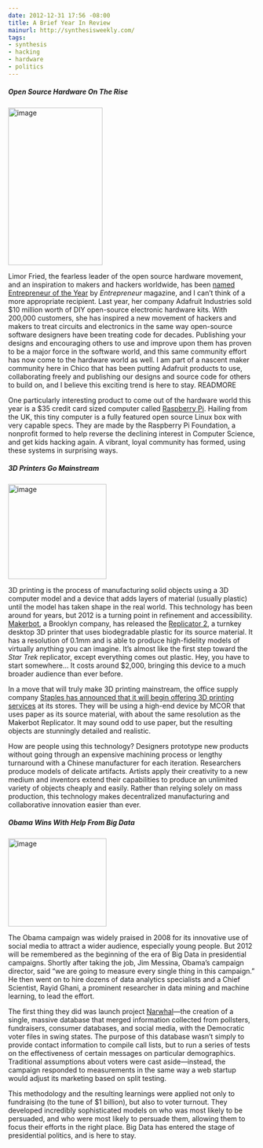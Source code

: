 ```yaml
---
date: 2012-12-31 17:56 -08:00
title: A Brief Year In Review
mainurl: http://synthesisweekly.com/
tags:
- synthesis
- hacking
- hardware
- politics
---
```

##### Open Source Hardware On The Rise

<img class="right" alt="image" height="320" src="https://mattolson-blog.s3.amazonaws.com/limor_fried_sm.jpg" width="192"/>

Limor Fried, the fearless leader of the open source hardware movement, and an inspiration to makers and hackers worldwide, has been [named Entrepreneur of the Year](http://www.entrepreneur.com/article/225213) 
by _Entrepreneur_ magazine, and I can&rsquo;t think of a more appropriate recipient. Last year, her company Adafruit Industries sold $10 million worth of DIY open-source electronic hardware kits. 
With 200,000 customers, she has inspired a new movement of hackers and makers to treat circuits and electronics in the same way open-source software designers have been treating code for decades. 
Publishing your designs and encouraging others to use and improve upon them has proven to be a major force in the software world, and this same community effort has now come to the hardware world 
as well. I am part of a nascent maker community here in Chico that has been putting Adafruit products to use, collaborating freely and publishing our designs and source code for others to build on, 
and I believe this exciting trend is here to stay.
READMORE

One particularly interesting product to come out of the hardware world this year is a $35 credit card sized computer called [Raspberry Pi](http://www.raspberrypi.org/). Hailing from the UK, this 
tiny computer is a fully featured open source Linux box with very capable specs. They are made by the Raspberry Pi Foundation, a nonprofit formed to help reverse the declining interest in 
Computer Science, and get kids hacking again. A vibrant, loyal community has formed, using these systems in surprising ways.

##### 3D Printers Go Mainstream

<img class="right" alt="image" height="193" src="https://mattolson-blog.s3.amazonaws.com/replicator2.png" width="200"/>

3D printing is the process of manufacturing solid objects using a 3D computer model and a device that adds layers of material (usually plastic) until the model has taken shape in the real world. 
This technology has been around for years, but 2012 is a turning point in refinement and accessibility. [Makerbot](http://www.makerbot.com/), a Brooklyn company, has released the 
[Replicator 2](https://store.makerbot.com/replicator2.html), a turnkey desktop 3D printer that uses biodegradable plastic for its source material. It has a resolution of 0.1mm and is able to 
produce high-fidelity models of virtually anything you can imagine. It&rsquo;s almost like the first step toward the _Star Trek_ replicator, except everything comes out plastic. Hey, you have to 
start somewhere&hellip; It costs around $2,000, bringing this device to a much broader audience than ever before.

In a move that will truly make 3D printing mainstream, the office supply company [Staples has announced that it will begin offering 3D printing services](http://blog.makezine.com/2012/12/03/staples-rolling-out-pilot-3d-printing-service/)
at its stores. They will be using a high-end device by MCOR that uses paper as its source material, with about the same resolution as the Makerbot Replicator. It may sound odd to use paper, but the 
resulting objects are stunningly detailed and realistic.

How are people using this technology? Designers prototype new products without going through an expensive machining process or lengthy turnaround with a Chinese manufacturer for each iteration. 
Researchers produce models of delicate artifacts. Artists apply their creativity to a new medium and inventors extend their capabilities to produce an unlimited variety of objects cheaply and easily. 
Rather than relying solely on mass production, this technology makes decentralized manufacturing and collaborative innovation easier than ever.

##### Obama Wins With Help From Big Data

<img class="right" alt="image" height="179" src="https://mattolson-blog.s3.amazonaws.com/bigdata.png" width="200"/>

The Obama campaign was widely praised in 2008 for its innovative use of social media to attract a wider audience, especially young people. But 2012 will be remembered as the beginning of the era of 
Big Data in presidential campaigns. Shortly after taking the job, Jim Messina, Obama&rsquo;s campaign director, said &ldquo;we are going to measure every single thing in this campaign.&rdquo; 
He then went on to hire dozens of data analytics specialists and a Chief Scientist, Rayid Ghani, a prominent researcher in data mining and machine learning, to lead the effort.

The first thing they did was launch project [Narwhal](http://www.slate.com/articles/news_and_politics/victory_lab/2012/02/project_narwhal_how_a_top_secret_obama_campaign_program_could_change_the_2012_race_.html)&mdash;the 
creation of a single, massive database that merged information collected from pollsters, fundraisers, consumer databases, and social media, with the Democratic voter files in swing states. The purpose of 
this database wasn&rsquo;t simply to provide contact information to compile call lists, but to run a series of tests on the effectiveness of certain messages on particular demographics. Traditional assumptions 
about voters were cast aside&mdash;instead, the campaign responded to measurements in the same way a web startup would adjust its marketing based on split testing.

This methodology and the resulting learnings were applied not only to fundraising (to the tune of $1 billion), but also to voter turnout. They developed incredibly sophisticated models on who was most 
likely to be persuaded, and who were most likely to persuade them, allowing them to focus their efforts in the right place. Big Data has entered the stage of presidential politics, and is here to stay.

